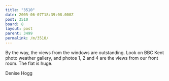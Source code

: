 ```yaml
---
title: "3510"
date: 2005-06-07T18:39:08.000Z
post: 3510
board: 8
layout: post
parent: 3499
permalink: /m/3510/
---
```

By the way, the views from the windows are outstanding. Look on BBC Kent photo weather gallery, and photos 1, 2 and 4 are the views from our front room. The flat is huge.

Denise Hogg
